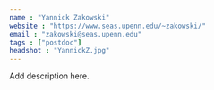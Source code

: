 ```yaml
---
name : "Yannick Zakowski"
website : "https://www.seas.upenn.edu/~zakowski/"
email : "zakowski@seas.upenn.edu"
tags : ["postdoc"]
headshot : "YannickZ.jpg"
---
```

Add description here.
